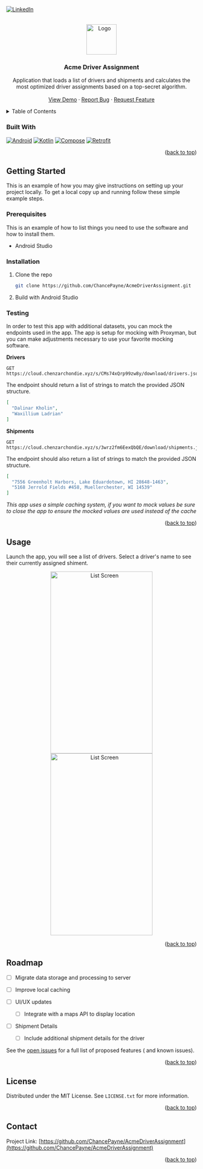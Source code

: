 <a name="readme-top"></a>
[![LinkedIn][linkedin-shield]][linkedin-url]



<!-- PROJECT LOGO -->
<br />
<!-- ![DriverIcon](https://github.com/ChancePayne/AcmeDriverAssignment/assets/8661881/d5419d25-a9ed-4638-867e-36382a5560fb) -->

<div align="center">
  <a href="https://github.com/ChancePayne/AcmeDriverAssignment">
    <img src="https://github.com/ChancePayne/AcmeDriverAssignment/assets/8661881/d5419d25-a9ed-4638-867e-36382a5560fb" alt="Logo" width="80" height="80">
  </a>
<h3 align="center">Acme Driver Assignment</h3>
  <p align="center">
    Application that loads a list of drivers and shipments and calculates the most optimized driver assignments based on a top-secret algorithm.
    <br />
    <br />
    <a href="https://github.com/ChancePayne/AcmeDriverAssignment">View Demo</a>
    ·
    <a href="https://github.com/ChancePayne/AcmeDriverAssignment/issues/new?labels=bug&template=bug-report---.md">Report Bug</a>
    ·
    <a href="https://github.com/ChancePayne/AcmeDriverAssignment/issues/new?labels=enhancement&template=feature-request---.md">Request Feature</a>
  </p>

</div>



<!-- TABLE OF CONTENTS -->
<details>
  <summary>Table of Contents</summary>
  <ol>
    <li>
      <a href="#about-the-project">About The Project</a>
      <ul>
        <li><a href="#built-with">Built With</a></li>
      </ul>
    </li>
    <li>
      <a href="#getting-started">Getting Started</a>
      <ul>
        <li><a href="#prerequisites">Prerequisites</a></li>
        <li><a href="#installation">Installation</a></li>
      </ul>
    </li>
    <li><a href="#usage">Usage</a></li>
    <li><a href="#roadmap">Roadmap</a></li>
    <li><a href="#contributing">Contributing</a></li>
    <li><a href="#license">License</a></li>
    <li><a href="#contact">Contact</a></li>
    <li><a href="#acknowledgments">Acknowledgments</a></li>
  </ol>
</details>

### Built With

[![Android][android.com]][android-url] [![Kotlin][Kotlinlang.org]][kotlin-url] [![Compose][jetpack-compose]][compose-url] [![Retrofit][square-retrofit]][retrofit-url]

<p align="right">(<a href="#readme-top">back to top</a>)</p>



<!-- GETTING STARTED -->

## Getting Started

This is an example of how you may give instructions on setting up your project locally.
To get a local copy up and running follow these simple example steps.

### Prerequisites

This is an example of how to list things you need to use the software and how to install them.

* Android Studio

### Installation

1. Clone the repo

   ```sh
   git clone https://github.com/ChancePayne/AcmeDriverAssignment.git
   ```
2. Build with Android Studio

### Testing

In order to test this app with additional datasets, you can mock the endpoints used in the app. The app is setup for
mocking with Proxyman, but you can make adjustments necessary to use your favorite mocking software.

**Drivers**

```
GET https://cloud.chenzarchondie.xyz/s/CMs74xQrp99zw8y/download/drivers.json
```

The endpoint should return a list of strings to match the provided JSON structure.

```json
[
  "Dalinar Kholin",
  "Waxillium Ladrian"
]
```

**Shipments**

```
GET https://cloud.chenzarchondie.xyz/s/3wrz2fm6EexQbQE/download/shipments.json
```

The endpoint should also return a list of strings to match the provided JSON structure.

```json
[
  "7556 Greenholt Harbors, Lake Eduardotown, HI 28648-1463",
  "5168 Jerrold Fields #458, Muellerchester, WI 14539"
]
```

*This app uses a simple caching system, if you want to mock values be sure to close the app to ensure the mocked values
are used instead of the cache*

<p align="right">(<a href="#readme-top">back to top</a>)</p>



<!-- USAGE EXAMPLES -->

## Usage

Launch the app, you will see a list of drivers. Select a driver's name to see their currently assigned shiment.

<div align="center">
    <img src="https://github.com/ChancePayne/AcmeDriverAssignment/assets/8661881/d791d6b0-b553-4099-b4ff-6f66fc1f5b5e" alt="List Screen" width="270" height="480">
    <img src="https://github.com/ChancePayne/AcmeDriverAssignment/assets/8661881/b7378ed6-47bb-4615-a0a9-4da29f8d8f2e" alt="List Screen" width="270" height="480">
</div>

<p align="right">(<a href="#readme-top">back to top</a>)</p>



<!-- ROADMAP -->

## Roadmap

- [ ] Migrate data storage and processing to server

- [ ] Improve local caching

- [ ] UI/UX updates
    - [ ] Integrate with a maps API to display location

- [ ] Shipment Details

    - [ ] Include additional shipment details for the driver

See the [open issues](https://github.com/ChancePayne/AcmeDriverAssignment/issues) for a full list of proposed features (
and known issues).

<p align="right">(<a href="#readme-top">back to top</a>)</p>



<!-- LICENSE -->

## License

Distributed under the MIT License. See `LICENSE.txt` for more information.

<p align="right">(<a href="#readme-top">back to top</a>)</p>



<!-- CONTACT -->

## Contact

Project Link: [https://github.com/ChancePayne/AcmeDriverAssignment](https://github.com/ChancePayne/AcmeDriverAssignment)

<p align="right">(<a href="#readme-top">back to top</a>)</p>



<!-- MARKDOWN LINKS & IMAGES -->
<!-- https://www.markdownguide.org/basic-syntax/#reference-style-links -->

[linkedin-shield]: https://img.shields.io/badge/-LinkedIn-black.svg?style=for-the-badge&logo=linkedin&colorB=555

[linkedin-url]: https://www.linkedin.com/in/chance-payne/

[product-screenshot]: images/screenshot.png

[Kotlinlang.org]: https://img.shields.io/badge/Kotlin-555?style=for-the-badge&logo=kotlin

[kotlin-url]: https://kotlinlang.org/

[android.com]: https://img.shields.io/badge/Android-555?style=for-the-badge&logo=android

[android-url]: https://android.com/

[jetpack-compose]: https://img.shields.io/badge/jetpack_compose-555?style=for-the-badge&logo=jetpackcompose

[compose-url]: https://developer.android.com/develop/ui/compose

[square-retrofit]: https://img.shields.io/badge/retrofit-555?style=for-the-badge&logo=square

[retrofit-url]: https://square.github.io/retrofit/
